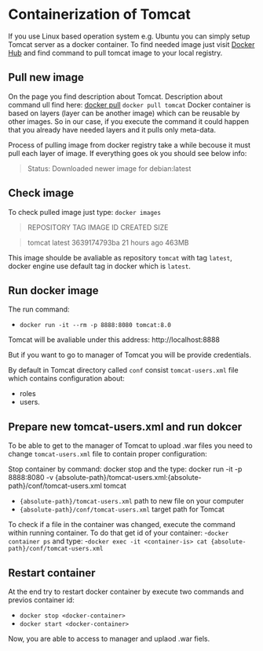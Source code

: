 # Containerization of Tomcat 

If you use Linux based operation system e.g. Ubuntu you can simply setup Tomcat server as a docker container. 
To find needed image just visit [Docker Hub](https://hub.docker.com/_/tomcat) and find command to pull tomcat image to your local registry.

## Pull new image
On the page you find description about Tomcat. Description about command ull find here: [docker pull](https://docs.docker.com/engine/reference/commandline/pull/)
`docker pull tomcat` 
Docker container is based on layers (layer can be another image) which can be reusable by other images. 
So in our case, if you execute the command it could happen that you already have needed layers and it pulls only meta-data.

Process of pulling image from docker registry take a while becouse it must pull each layer of image. If everything goes ok you should see below info:

> Status: Downloaded newer image for debian:latest

## Check image
To check pulled image just type:
`docker images`

>REPOSITORY                   TAG                 IMAGE ID            CREATED             SIZE

>tomcat                       latest              3639174793ba        21 hours ago        463MB

This image shoulde be avaliable as repository `tomcat` with tag `latest`, docker engine use default tag in docker which is `latest`. 

## Run docker image

The run command:
- `docker run -it --rm -p 8888:8080 tomcat:8.0`

Tomcat will be avaliable under this address:
http://localhost:8888

But if you want to go to manager of Tomcat you will be provide credentials.

By default in Tomcat directory called `conf` consist `tomcat-users.xml` file which contains configuration about:
- roles
- users.

> <user username="tomcat" password="<default-password>" roles="roles"/>
 

## Prepare new tomcat-users.xml and run dokcer
To be able to get to the manager of Tomcat to upload .war files you need to change `tomcat-users.xml` file to contain proper configuration:

> <role rolename="manager-script"/>
> <role rolename="manager-jmx"/>
> <role rolename="manager-status"/>
> <role rolename="manager-gui"/>
> <user username="tomcat" password="tomcat" roles="manager-gui,manager-script,manager-jmx,manager-status"/>

Stop container by command:
docker stop <container-id>
and the type:
docker run -it -p 8888:8080 -v {absolute-path}/tomcat-users.xml:{absolute-path}/conf/tomcat-users.xml tomcat

- `{absolute-path}/tomcat-users.xml` path to new file on your computer
- `{absolute-path}/conf/tomcat-users.xml` target path for Tomcat  

To check if a file in the container was changed, execute the command within running container. To do that get id of your container:
-`docker container ps` 
and type:
-`docker exec -it <container-is> cat {absolute-path}/conf/tomcat-users.xml`

## Restart container

At the end try to restart docker container by execute two commands and previos container id:
- `docker stop <docker-container>`
- `docker start <docker-container>`

Now, you are able to access to manager and uplaod .war fiels.

